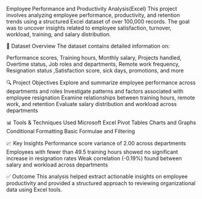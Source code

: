 Employee Performance and Productivity Analysis(Excel)
This project involves analyzing employee performance, productivity, and retention trends using a structured Excel dataset of over 100,000 records. The goal was to uncover insights related to employee satisfaction, turnover, workload, training, and salary distribution.

📁 Dataset Overview
The dataset contains detailed information on:

Performance scores, Training hours, Monthly salary, Projects handled, Overtime status, Job roles and departments, Remote work frequency, 
Resignation status ,Satisfaction score, sick days, promotions, and more

🔍 Project Objectives
Explore and summarize employee performance across departments and roles
Investigate patterns and factors associated with employee resignation
Examine relationships between training hours, remote work, and retention
Evaluate salary distribution and workload across departments

📊 Tools & Techniques Used
Microsoft Excel
Pivot Tables
Charts and Graphs
Conditional Formatting
Basic Formulae and Filtering

📈 Key Insights
Performance score variance of 2.00 across departments
Employees with fewer than 49.5 training hours showed no significant increase in resignation rates
Weak correlation (-0.19%) found between salary and workload across departments

✅ Outcome
This analysis helped extract actionable insights on employee productivity and provided a structured approach to reviewing organizational data using Excel tools.

